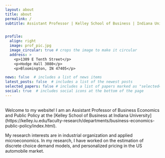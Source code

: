```yaml
---
layout: about
title: about
permalink: /
subtitle: Assistant Professor | Kelley School of Business | Indiana University


profile:
  align: right
  image: prof_pic.jpg
  image_circular: true # crops the image to make it circular
  address: >
    <p>1309 E Tenth Street</p>
    <p>Hodge Hall 3080</p>
    <p>Bloomington, IN 47405</p>

news: false  # includes a list of news items
latest_posts: false  # includes a list of the newest posts
selected_papers: false # includes a list of papers marked as "selected={true}"
social: true  # includes social icons at the bottom of the page
---
```

<br />
Welcome to my website! I am an Assistant Professor of Business Economics and Public Policy at the [Kelley School of Business at Indiana University](https://kelley.iu.edu/faculty-research/departments/business-economics-public-policy/index.html). 

My research interests are in industrial organization and applied microeconomics. In my research, I have worked on the estimation of discrete choice demand models, and personalized pricing in the US automobile market. 

